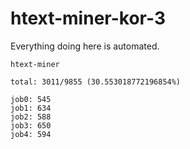 # htext-miner-kor-3

Everything doing here is automated.

```
htext-miner

total: 3011/9855 (30.553018772196854%)

job0: 545
job1: 634
job2: 588
job3: 650
job4: 594
```